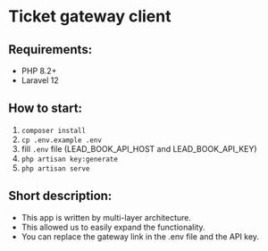 # Ticket gateway client

## Requirements:
- PHP 8.2+
- Laravel 12

## How to start:
1. `composer install`
2. `cp .env.example .env`
3. fill `.env` file (LEAD_BOOK_API_HOST and LEAD_BOOK_API_KEY)
4. `php artisan key:generate`
5. `php artisan serve`

## Short description:
- This app is written by multi-layer architecture.
- This allowed us to easily expand the functionality.
- You can replace the gateway link in the .env file and the API key.

